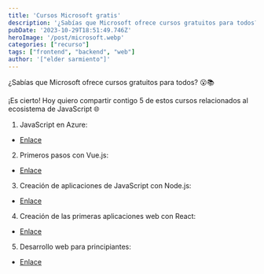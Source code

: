 ```yaml
---
title: 'Cursos Microsoft gratis'
description: '¿Sabías que Microsoft ofrece cursos gratuitos para todos?'
pubDate: '2023-10-29T18:51:49.746Z'
heroImage: '/post/microsoft.webp'
categories: ["recurso"]
tags: ["frontend", "backend", "web"]
author: '["elder sarmiento"]'
---
```


¿Sabías que Microsoft ofrece cursos gratuitos para todos? 😮📚

¡Es cierto!
Hoy quiero compartir contigo 5 de estos cursos relacionados al ecosistema de JavaScript 🌐

1. JavaScript en Azure:
- <a href="https://learn.microsoft.com/es-es/training/paths/javascript-on-azure/?WT.mc_id=DT-MVP-5004970" target="_blank">Enlace</a>

2. Primeros pasos con Vue.js:
- <a href="https://learn.microsoft.com/es-es/training/paths/vue-first-steps/?WT.mc_id=DT-MVP-5004970" target="_blank">Enlace</a>

3. Creación de aplicaciones de JavaScript con Node.js:
- <a href="https://learn.microsoft.com/es-es/training/paths/build-javascript-applications-nodejs/?WT.mc_id=DT-MVP-5004970" target="_blank">Enlace</a>

4. Creación de las primeras aplicaciones web con React:
- <a href="https://learn.microsoft.com/es-es/training/paths/react/?WT.mc_id=DT-MVP-5004970" target="_blank">Enlace</a>

5. Desarrollo web para principiantes:
- <a href="https://learn.microsoft.com/es-es/training/paths/web-development-101/?WT.mc_id=DT-MVP-5004970" target="_blank">Enlace</a>
